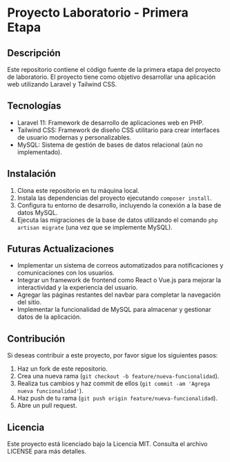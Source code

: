# Proyecto Laboratorio - Primera Etapa

## Descripción

Este repositorio contiene el código fuente de la primera etapa del proyecto de laboratorio. El proyecto tiene como objetivo desarrollar una aplicación web utilizando Laravel y Tailwind CSS.

## Tecnologías

- Laravel 11: Framework de desarrollo de aplicaciones web en PHP.
- Tailwind CSS: Framework de diseño CSS utilitario para crear interfaces de usuario modernas y personalizables.
- MySQL: Sistema de gestión de bases de datos relacional (aún no implementado).

## Instalación

1. Clona este repositorio en tu máquina local.
2. Instala las dependencias del proyecto ejecutando `composer install`.
3. Configura tu entorno de desarrollo, incluyendo la conexión a la base de datos MySQL.
4. Ejecuta las migraciones de la base de datos utilizando el comando `php artisan migrate` (una vez que se implemente MySQL).

## Futuras Actualizaciones

- Implementar un sistema de correos automatizados para notificaciones y comunicaciones con los usuarios.
- Integrar un framework de frontend como React o Vue.js para mejorar la interactividad y la experiencia del usuario.
- Agregar las páginas restantes del navbar para completar la navegación del sitio.
- Implementar la funcionalidad de MySQL para almacenar y gestionar datos de la aplicación.

## Contribución

Si deseas contribuir a este proyecto, por favor sigue los siguientes pasos:

1. Haz un fork de este repositorio.
2. Crea una nueva rama (`git checkout -b feature/nueva-funcionalidad`).
3. Realiza tus cambios y haz commit de ellos (`git commit -am 'Agrega nueva funcionalidad'`).
4. Haz push de tu rama (`git push origin feature/nueva-funcionalidad`).
5. Abre un pull request.

## Licencia

Este proyecto está licenciado bajo la Licencia MIT. Consulta el archivo LICENSE para más detalles.